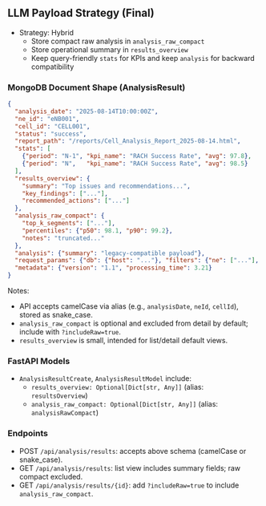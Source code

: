 ## LLM Payload Strategy (Final)

- Strategy: Hybrid
  - Store compact raw analysis in `analysis_raw_compact`
  - Store operational summary in `results_overview`
  - Keep query-friendly `stats` for KPIs and keep `analysis` for backward compatibility

### MongoDB Document Shape (AnalysisResult)

```json
{
  "analysis_date": "2025-08-14T10:00:00Z",
  "ne_id": "eNB001",
  "cell_id": "CELL001",
  "status": "success",
  "report_path": "/reports/Cell_Analysis_Report_2025-08-14.html",
  "stats": [
    {"period": "N-1", "kpi_name": "RACH Success Rate", "avg": 97.8},
    {"period": "N",   "kpi_name": "RACH Success Rate", "avg": 98.5}
  ],
  "results_overview": {
    "summary": "Top issues and recommendations...",
    "key_findings": ["..."],
    "recommended_actions": ["..."]
  },
  "analysis_raw_compact": {
    "top_k_segments": ["..."],
    "percentiles": {"p50": 98.1, "p90": 99.2},
    "notes": "truncated..."
  },
  "analysis": {"summary": "legacy-compatible payload"},
  "request_params": {"db": {"host": "..."}, "filters": {"ne": ["..."], "cellid": ["..."]}},
  "metadata": {"version": "1.1", "processing_time": 3.21}
}
```

Notes:
- API accepts camelCase via alias (e.g., `analysisDate`, `neId`, `cellId`), stored as snake_case.
- `analysis_raw_compact` is optional and excluded from detail by default; include with `?includeRaw=true`.
- `results_overview` is small, intended for list/detail default views.

### FastAPI Models
- `AnalysisResultCreate`, `AnalysisResultModel` include:
  - `results_overview: Optional[Dict[str, Any]]` (alias: `resultsOverview`)
  - `analysis_raw_compact: Optional[Dict[str, Any]]` (alias: `analysisRawCompact`)

### Endpoints
- POST `/api/analysis/results`: accepts above schema (camelCase or snake_case).
- GET  `/api/analysis/results`: list view includes summary fields; raw compact excluded.
- GET  `/api/analysis/results/{id}`: add `?includeRaw=true` to include `analysis_raw_compact`.


